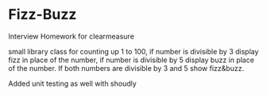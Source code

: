 # Fizz-Buzz

Interview Homework for clearmeasure

small library class for counting up 1 to 100, if number is divisible by 3 display fizz in place of the number, if number is divisible by 5 display buzz in place of the number. If both numbers are divisible by 3 and 5 show fizz&buzz.

Added unit testing as well with shoudly

